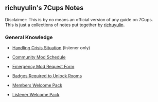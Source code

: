 ## richuyulin's 7Cups Notes

Disclaimer: This is by no means an official version of any guide on 7Cups. This is just a collections of notes put together by [richuyulin](https://www.7cups.com/@richuyulin).

### General Knowledge

- [Handling Crisis Situation](https://www.7cups.com/forum/ListenerLearningJourney_149/ChatSupport_101/CrisisChatsAReminderForAll_224116/) (listener only)

- [Community Mod Schedule](https://www.7cups.com/forum/SafetyKnowledgeat7Cups_181/CommunityModeratorWeeklySchedule_1640/CommunityModScheduleWeekofJan06_214569/)
- [Emergency Mod Request Form](https://docs.google.com/forms/d/e/1FAIpQLScRXkwrrPicWRzUvBPYq2wrblHE5HexqFmVA3k3B4QLEoNyHw/viewform)
- [Badges Required to Unlock Rooms](https://www.7cups.com/forum/GroupSupport_168/ASilentObserversOffice_2008/BadgesRequiredtoUnlockSupportRooms_213011/)

- [Members Welcome Pack](https://docs.google.com/document/d/1CL9Yu_6zixlapOjdrhCgKLy9JN5wY3HWdrGH7PIO2WI/edit)
- [Listener Welcome Pack](https://docs.google.com/document/d/1dJwbNslw0nzUKqts1caZ477H3p4tpKQnB6Fkgg1QR44/edit)
